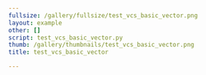 ```yaml
---
fullsize: /gallery/fullsize/test_vcs_basic_vector.png
layout: example
other: []
script: test_vcs_basic_vector.py
thumb: /gallery/thumbnails/test_vcs_basic_vector.png
title: test_vcs_basic_vector

---
```

